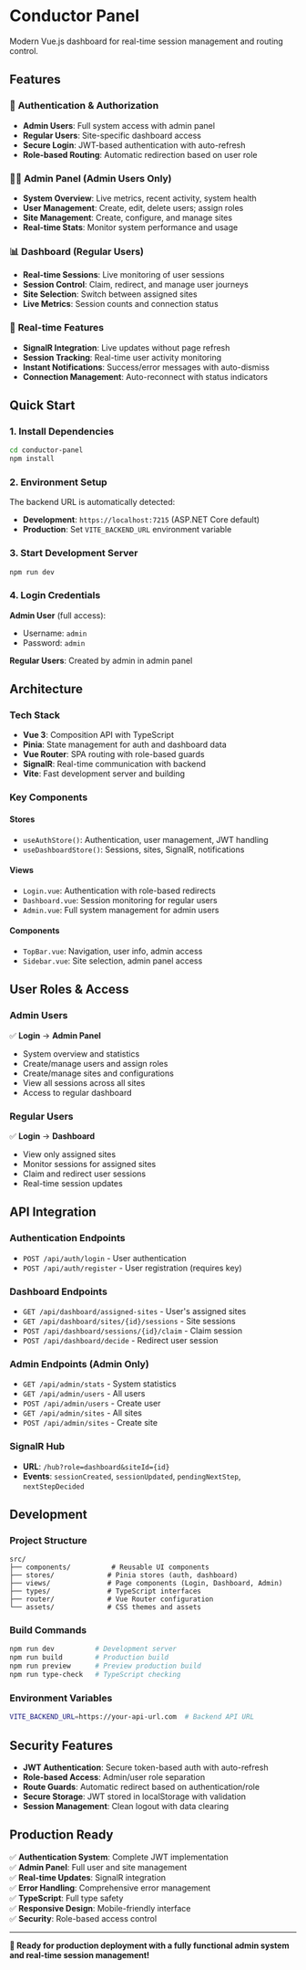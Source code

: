 # Conductor Panel

Modern Vue.js dashboard for real-time session management and routing control.

## Features

### 🔐 **Authentication & Authorization**
- **Admin Users**: Full system access with admin panel
- **Regular Users**: Site-specific dashboard access  
- **Secure Login**: JWT-based authentication with auto-refresh
- **Role-based Routing**: Automatic redirection based on user role

### 👨‍💼 **Admin Panel** (Admin Users Only)
- **System Overview**: Live metrics, recent activity, system health
- **User Management**: Create, edit, delete users; assign roles
- **Site Management**: Create, configure, and manage sites
- **Real-time Stats**: Monitor system performance and usage

### 📊 **Dashboard** (Regular Users)
- **Real-time Sessions**: Live monitoring of user sessions
- **Session Control**: Claim, redirect, and manage user journeys  
- **Site Selection**: Switch between assigned sites
- **Live Metrics**: Session counts and connection status

### 🚀 **Real-time Features**
- **SignalR Integration**: Live updates without page refresh
- **Session Tracking**: Real-time user activity monitoring
- **Instant Notifications**: Success/error messages with auto-dismiss
- **Connection Management**: Auto-reconnect with status indicators

## Quick Start

### 1. **Install Dependencies**
```bash
cd conductor-panel
npm install
```

### 2. **Environment Setup**
The backend URL is automatically detected:
- **Development**: `https://localhost:7215` (ASP.NET Core default)
- **Production**: Set `VITE_BACKEND_URL` environment variable

### 3. **Start Development Server**
```bash
npm run dev
```

### 4. **Login Credentials**
**Admin User** (full access):
- Username: `admin`
- Password: `admin`

**Regular Users**: Created by admin in admin panel

## Architecture

### **Tech Stack**
- **Vue 3**: Composition API with TypeScript
- **Pinia**: State management for auth and dashboard data
- **Vue Router**: SPA routing with role-based guards
- **SignalR**: Real-time communication with backend
- **Vite**: Fast development server and building

### **Key Components**

#### **Stores**
- `useAuthStore()`: Authentication, user management, JWT handling
- `useDashboardStore()`: Sessions, sites, SignalR, notifications

#### **Views**
- `Login.vue`: Authentication with role-based redirects
- `Dashboard.vue`: Session monitoring for regular users
- `Admin.vue`: Full system management for admin users

#### **Components**
- `TopBar.vue`: Navigation, user info, admin access
- `Sidebar.vue`: Site selection, admin panel access

## User Roles & Access

### **Admin Users**
✅ **Login** → **Admin Panel**
- System overview and statistics
- Create/manage users and assign roles  
- Create/manage sites and configurations
- View all sessions across all sites
- Access to regular dashboard

### **Regular Users**  
✅ **Login** → **Dashboard**
- View only assigned sites
- Monitor sessions for assigned sites
- Claim and redirect user sessions
- Real-time session updates

## API Integration

### **Authentication Endpoints**
- `POST /api/auth/login` - User authentication
- `POST /api/auth/register` - User registration (requires key)

### **Dashboard Endpoints**
- `GET /api/dashboard/assigned-sites` - User's assigned sites
- `GET /api/dashboard/sites/{id}/sessions` - Site sessions
- `POST /api/dashboard/sessions/{id}/claim` - Claim session
- `POST /api/dashboard/decide` - Redirect user session

### **Admin Endpoints** (Admin Only)
- `GET /api/admin/stats` - System statistics
- `GET /api/admin/users` - All users
- `POST /api/admin/users` - Create user
- `GET /api/admin/sites` - All sites  
- `POST /api/admin/sites` - Create site

### **SignalR Hub**
- **URL**: `/hub?role=dashboard&siteId={id}`
- **Events**: `sessionCreated`, `sessionUpdated`, `pendingNextStep`, `nextStepDecided`

## Development

### **Project Structure**
```
src/
├── components/          # Reusable UI components
├── stores/             # Pinia stores (auth, dashboard)
├── views/              # Page components (Login, Dashboard, Admin)
├── types/              # TypeScript interfaces
├── router/             # Vue Router configuration
└── assets/             # CSS themes and assets
```

### **Build Commands**
```bash
npm run dev          # Development server
npm run build        # Production build  
npm run preview      # Preview production build
npm run type-check   # TypeScript checking
```

### **Environment Variables**
```bash
VITE_BACKEND_URL=https://your-api-url.com  # Backend API URL
```

## Security Features

- **JWT Authentication**: Secure token-based auth with auto-refresh
- **Role-based Access**: Admin/user role separation  
- **Route Guards**: Automatic redirect based on authentication/role
- **Secure Storage**: JWT stored in localStorage with validation
- **Session Management**: Clean logout with data clearing

## Production Ready

✅ **Authentication System**: Complete JWT implementation  
✅ **Admin Panel**: Full user and site management  
✅ **Real-time Updates**: SignalR integration  
✅ **Error Handling**: Comprehensive error management  
✅ **TypeScript**: Full type safety  
✅ **Responsive Design**: Mobile-friendly interface  
✅ **Security**: Role-based access control

---

**🚀 Ready for production deployment with a fully functional admin system and real-time session management!**
